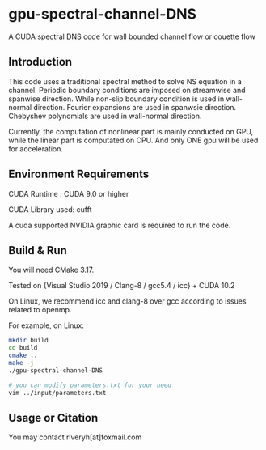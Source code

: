 # gpu-spectral-channel-DNS

A CUDA spectral DNS code for wall bounded channel flow or couette flow

## Introduction

This code uses a traditional spectral method to solve NS equation in a channel.
Periodic boundary conditions are imposed on streamwise and spanwise direction.
While non-slip boundary condition is used in wall-normal direction.
Fourier expansions are used in spanwsie direction. Chebyshev polynomials are used in wall-normal direction.

Currently, the computation of nonlinear part is mainly conducted on GPU, while the linear part is computated on CPU.
And only ONE gpu will be used for acceleration.

## Environment Requirements

CUDA Runtime : CUDA 9.0 or higher

CUDA Library used: cufft

A cuda supported NVIDIA graphic card is required to run the code.

## Build & Run

You will need CMake 3.17.

Tested on {Visual Studio 2019 / Clang-8 / gcc5.4 / icc} + CUDA 10.2 

On Linux, we recommend icc and clang-8 over gcc according to issues related to openmp.

For example, on Linux:

``` bash
mkdir build
cd build
cmake ..
make -j
./gpu-spectral-channel-DNS

# you can modify parameters.txt for your need
vim ../input/parameters.txt
```

## Usage or Citation

You may contact riveryh[at]foxmail.com
